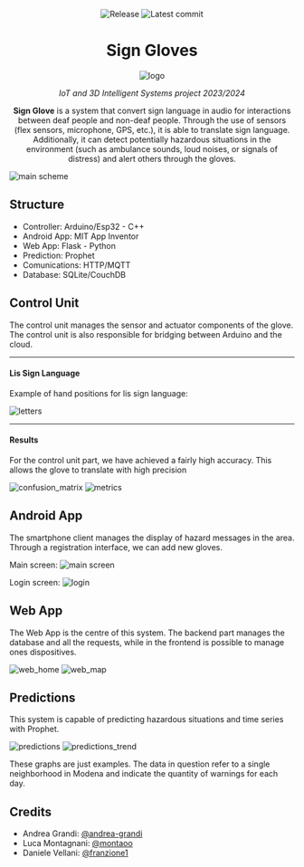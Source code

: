 <div align="center">

![Release](https://img.shields.io/github/v/tag/andrea-grandi/iot_project.svg?sort=semver)
![Latest commit](https://img.shields.io/github/last-commit/andrea-grandi/iot_project)

# Sign Gloves

![logo](images/guanto_logo.png)

_IoT and 3D Intelligent Systems project 2023/2024_

**Sign Glove** is a system that convert sign language in audio for interactions between deaf people and non-deaf people. Through the use of sensors (flex sensors, microphone, GPS, etc.), it is able to translate sign language. Additionally, it can detect potentially hazardous situations in the environment (such as ambulance sounds, loud noises, or signals of distress) and alert others through the gloves.

</div>

![main scheme](images/diagram.png)

## Structure

- Controller: Arduino/Esp32 - C++
- Android App: MIT App Inventor
- Web App: Flask - Python
- Prediction: Prophet
- Comunications: HTTP/MQTT
- Database: SQLite/CouchDB

## Control Unit

The control unit manages the sensor and actuator components of the glove. The control unit is also responsible for bridging between Arduino and the cloud.

---

#### Lis Sign Language

Example of hand positions for lis sign language:

![letters](images/letters.png)

---

#### Results

For the control unit part, we have achieved a fairly high accuracy. This allows the glove to translate with high precision

![confusion_matrix](images/confusion_matrix.png)
![metrics](images/metrics.png)

## Android App

The smartphone client manages the display of hazard messages in the area. Through a registration interface, we can add new gloves.

Main screen:
![main screen](client_app/images/main.jpg)

Login screen:
![login](client_app/images/account.jpg)

## Web App

The Web App is the centre of this system. The backend part manages the database and all the requests, while in the frontend is possible to manage ones dispositives.

![web_home](images/web_home.png)
![web_map](images/web_map.png)

## Predictions

This system is capable of predicting hazardous situations and time series with Prophet.

![predictions](images/prophet.png)
![predictions_trend](images/prophet_trend.png)

These graphs are just examples. The data in question refer to a single neighborhood in Modena and indicate the quantity of warnings for each day.

## Credits

- Andrea Grandi: [@andrea-grandi](https://github.com/andrea-grandi)
- Luca Montagnani: [@montaoo](https://github.com/montaooo)
- Daniele Vellani: [@franzione1](https://github.com/franzione1)
